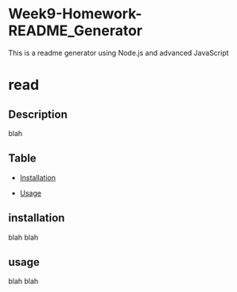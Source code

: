 # Week9-Homework-README_Generator
This is a readme generator using Node.js and advanced JavaScript

# read


## Description

blah

## Table

* [Installation](#installation)

* [Usage](#usage)









## installation


blah blah


## usage 

blah blah